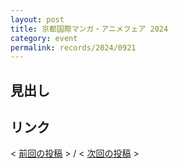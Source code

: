 ```yaml
---
layout: post
title: 京都国際マンガ・アニメフェア 2024
category: event
permalink: records/2024/0921
---
```


## 見出し

## リンク

< [前回の投稿](./0920) > /
< [次回の投稿](/records) >
